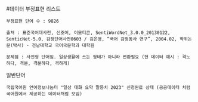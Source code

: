 

#데이터
  부정표현 리스트
  
    부정표현 단어 수 : 9826
    
    출처 : 표준국어대사전, 신조어, 이모티콘, SentiWordNet_3.0.0_20130122, SenticNet-5.0, 감정단어사전0603 / 김은영, “국어 감정동사 연구”, 2004.02, 학위논문(박사) - 전남대학교 국어국문학과 대학원
    
    문제점 : 사전형 단어임. 일상생활에 쓰는 형태가 아니라 변환필요 (현 데이터 예시 : 격노하다, 격분, 격분하다, 격하게)


  일반단어

    국립국어원 언어정보나눔터 "일상 대화 요약 말뭉치 2023" 신청완료 상태 (공공데이터 처럼 국어원에서 제공하는 데이터처럼 보임)
